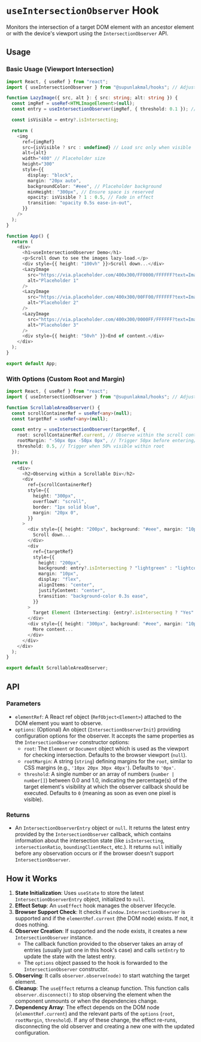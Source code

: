# `useIntersectionObserver` Hook

Monitors the intersection of a target DOM element with an ancestor element or with the device's viewport using the `IntersectionObserver` API.

## Usage

### Basic Usage (Viewport Intersection)

```typescript
import React, { useRef } from "react";
import { useIntersectionObserver } from "@supunlakmal/hooks"; // Adjust the import path as needed

function LazyImage({ src, alt }: { src: string; alt: string }) {
  const imgRef = useRef<HTMLImageElement>(null);
  const entry = useIntersectionObserver(imgRef, { threshold: 0.1 }); // Trigger when 10% visible

  const isVisible = entry?.isIntersecting;

  return (
    <img
      ref={imgRef}
      src={isVisible ? src : undefined} // Load src only when visible
      alt={alt}
      width="400" // Placeholder size
      height="300"
      style={{
        display: "block",
        margin: "20px auto",
        backgroundColor: "#eee", // Placeholder background
        minHeight: "300px", // Ensure space is reserved
        opacity: isVisible ? 1 : 0.5, // Fade in effect
        transition: "opacity 0.5s ease-in-out",
      }}
    />
  );
}

function App() {
  return (
    <div>
      <h1>useIntersectionObserver Demo</h1>
      <p>Scroll down to see the images lazy-load.</p>
      <div style={{ height: "100vh" }}>Scroll down...</div>
      <LazyImage
        src="https://via.placeholder.com/400x300/FF0000/FFFFFF?text=Image+1"
        alt="Placeholder 1"
      />
      <LazyImage
        src="https://via.placeholder.com/400x300/00FF00/FFFFFF?text=Image+2"
        alt="Placeholder 2"
      />
      <LazyImage
        src="https://via.placeholder.com/400x300/0000FF/FFFFFF?text=Image+3"
        alt="Placeholder 3"
      />
      <div style={{ height: "50vh" }}>End of content.</div>
    </div>
  );
}

export default App;
```

### With Options (Custom Root and Margin)

```typescript
import React, { useRef } from "react";
import { useIntersectionObserver } from "@supunlakmal/hooks"; // Adjust path

function ScrollableAreaObserver() {
  const scrollContainerRef = useRef<any>(null);
  const targetRef = useRef<any>(null);

  const entry = useIntersectionObserver(targetRef, {
    root: scrollContainerRef.current, // Observe within the scroll container
    rootMargin: "-50px 0px -50px 0px", // Trigger 50px before entering/leaving root bounds
    threshold: 0.5, // Trigger when 50% visible within root
  });

  return (
    <div>
      <h2>Observing within a Scrollable Div</h2>
      <div
        ref={scrollContainerRef}
        style={{
          height: "300px",
          overflowY: "scroll",
          border: "1px solid blue",
          margin: "20px 0",
        }}
      >
        <div style={{ height: "200px", background: "#eee", margin: "10px" }}>
          Scroll down...
        </div>
        <div
          ref={targetRef}
          style={{
            height: "200px",
            background: entry?.isIntersecting ? "lightgreen" : "lightcoral",
            margin: "10px",
            display: "flex",
            alignItems: "center",
            justifyContent: "center",
            transition: "background-color 0.3s ease",
          }}
        >
          Target Element (Intersecting: {entry?.isIntersecting ? "Yes" : "No"})
        </div>
        <div style={{ height: "300px", background: "#eee", margin: "10px" }}>
          More content...
        </div>
      </div>
    </div>
  );
}

export default ScrollableAreaObserver;
```

## API

### Parameters

- `elementRef`: A React ref object (`RefObject<Element>`) attached to the DOM element you want to observe.
- `options`: (Optional) An object (`IntersectionObserverInit`) providing configuration options for the observer. It accepts the same properties as the `IntersectionObserver` constructor options:
  - `root`: The `Element` or `Document` object which is used as the viewport for checking intersection. Defaults to the browser viewport (`null`).
  - `rootMargin`: A string (`string`) defining margins for the `root`, similar to CSS margins (e.g., `'10px 20px 30px 40px'`). Defaults to `'0px'`.
  - `threshold`: A single number or an array of numbers (`number | number[]`) between 0.0 and 1.0, indicating the percentage(s) of the target element's visibility at which the observer callback should be executed. Defaults to `0` (meaning as soon as even one pixel is visible).

### Returns

- An `IntersectionObserverEntry` object or `null`. It returns the latest entry provided by the `IntersectionObserver` callback, which contains information about the intersection state (like `isIntersecting`, `intersectionRatio`, `boundingClientRect`, etc.). It returns `null` initially before any observation occurs or if the browser doesn't support `IntersectionObserver`.

## How it Works

1.  **State Initialization**: Uses `useState` to store the latest `IntersectionObserverEntry` object, initialized to `null`.
2.  **Effect Setup**: An `useEffect` hook manages the observer lifecycle.
3.  **Browser Support Check**: It checks if `window.IntersectionObserver` is supported and if the `elementRef.current` (the DOM node) exists. If not, it does nothing.
4.  **Observer Creation**: If supported and the node exists, it creates a new `IntersectionObserver` instance.
    - The callback function provided to the observer takes an array of entries (usually just one in this hook's case) and calls `setEntry` to update the state with the latest entry.
    - The `options` object passed to the hook is forwarded to the `IntersectionObserver` constructor.
5.  **Observing**: It calls `observer.observe(node)` to start watching the target element.
6.  **Cleanup**: The `useEffect` returns a cleanup function. This function calls `observer.disconnect()` to stop observing the element when the component unmounts or when the dependencies change.
7.  **Dependency Array**: The effect depends on the DOM node (`elementRef.current`) and the relevant parts of the `options` (`root`, `rootMargin`, `threshold`). If any of these change, the effect re-runs, disconnecting the old observer and creating a new one with the updated configuration.
